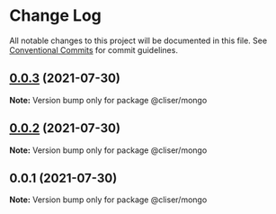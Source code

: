 # Change Log

All notable changes to this project will be documented in this file.
See [Conventional Commits](https://conventionalcommits.org) for commit guidelines.

## [0.0.3](https://github.com/linq2js/cliser/compare/@cliser/mongo@0.0.2...@cliser/mongo@0.0.3) (2021-07-30)

**Note:** Version bump only for package @cliser/mongo





## [0.0.2](https://github.com/linq2js/cliser/compare/@cliser/mongo@0.0.1...@cliser/mongo@0.0.2) (2021-07-30)

**Note:** Version bump only for package @cliser/mongo





## 0.0.1 (2021-07-30)

**Note:** Version bump only for package @cliser/mongo

